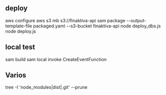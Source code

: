 


## deploy

aws configure
aws s3 mb s3://finaktiva-api
sam package --output-template-file packaged.yaml --s3-bucket finaktiva-api
node deploy_dbs.js
node deploy.js

## local test
sam build
sam local invoke CreateEventFunction

## Varios
tree -I 'node_modules|dist|.git' --prune

